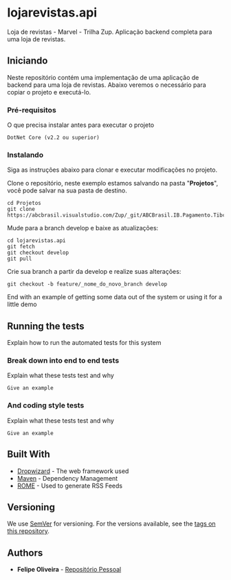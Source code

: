 # lojarevistas.api

Loja de revistas - Marvel - Trilha Zup. Aplicação backend completa para uma loja de revistas.

## Iniciando

Neste repositório contém uma implementação de uma aplicação de backend para uma loja de revistas. Abaixo veremos o necessário para copiar o projeto e executá-lo.

### Pré-requisitos

O que precisa instalar antes para executar o projeto

```
DotNet Core (v2.2 ou superior)
```

### Instalando

Siga as instruções abaixo para clonar e executar modificações no projeto.

Clone o repositório, neste exemplo estamos salvando na pasta "**Projetos**", você pode salvar na sua pasta de destino.

```
cd Projetos
git clone https://abcbrasil.visualstudio.com/Zup/_git/ABCBrasil.IB.Pagamento.Tibco
```

Mude para a branch develop e baixe as atualizações:

```
cd lojarevistas.api
git fetch
git checkout develop 
git pull
```
Crie sua branch a partir da develop e realize suas alterações:
```
git checkout -b feature/_nome_do_novo_branch develop
```

End with an example of getting some data out of the system or using it for a little demo

## Running the tests

Explain how to run the automated tests for this system

### Break down into end to end tests

Explain what these tests test and why

```
Give an example
```

### And coding style tests

Explain what these tests test and why

```
Give an example
```

## Built With

* [Dropwizard](http://www.dropwizard.io/1.0.2/docs/) - The web framework used
* [Maven](https://maven.apache.org/) - Dependency Management
* [ROME](https://rometools.github.io/rome/) - Used to generate RSS Feeds

## Versioning

We use [SemVer](http://semver.org/) for versioning. For the versions available, see the [tags on this repository](https://github.com/your/project/tags). 

## Authors

* **Felipe Oliveira** - [Repositório Pessoal](https://github.com/felipeoliveirazup)

<!-- ## License

This project is licensed under the MIT License - see the [LICENSE.md](LICENSE.md) file for details -->

